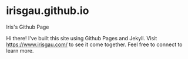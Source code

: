 # irisgau.github.io
Iris's Github Page

Hi there! I've built this site using Github Pages and Jekyll. Visit https://www.irisgau.com/ to see it come together. Feel free to connect to learn more.
